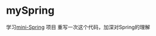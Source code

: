 # mySpring
学习[mini-Spring](https://github.com/DerekYRC/mini-spring/tree/main)
项目 重写一次这个代码，加深对Spring的理解
